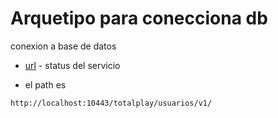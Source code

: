 # Arquetipo para conecciona  db

conexion a base de datos 



- [url](http://localhost:10443/totalplay/usuarios/v1/status) - status del servicio 

- el path es 


```
http://localhost:10443/totalplay/usuarios/v1/
```